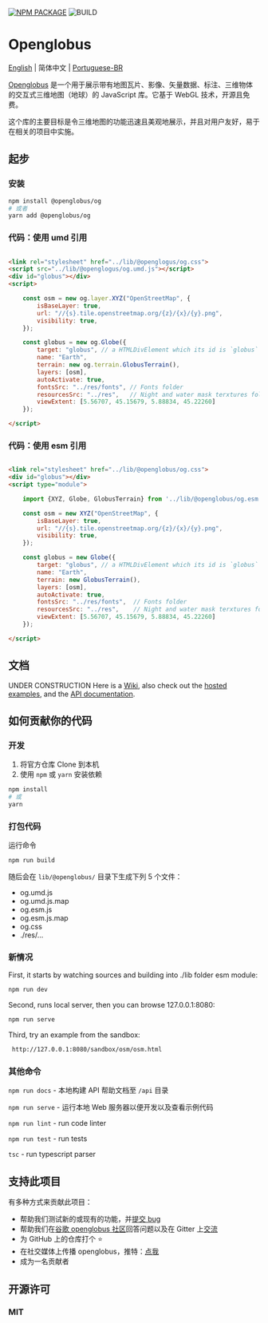 [![NPM PACKAGE](https://img.shields.io/npm/v/@openglobus/og.svg?logo=npm&logoColor=fff&label=NPM+package&color=limegreen)](https://www.npmjs.com/@openglobus/og)
![BUILD](https://github.com/openglobus/openglobus/actions/workflows/push.yml/badge.svg)
# Openglobus

[English](README.md) | 简体中文 | [Portuguese-BR](README_pt-BR.md)

[Openglobus](http://www.openglobus.org/) 是一个用于展示带有地图瓦片、影像、矢量数据、标注、三维物体的交互式三维地图（地球）的 JavaScript 库。它基于 WebGL 技术，开源且免费。

这个库的主要目标是令三维地图的功能迅速且美观地展示，并且对用户友好，易于在相关的项目中实施。

## 起步

### 安装

```sh
npm install @openglobus/og
# 或者
yarn add @openglobus/og
```

### 代码：使用 umd 引用

```html

<link rel="stylesheet" href="../lib/@openglogus/og.css">
<script src="../lib/@openglogus/og.umd.js"></script>
<div id="globus"></div>
<script>

    const osm = new og.layer.XYZ("OpenStreetMap", {
        isBaseLayer: true,
        url: "//{s}.tile.openstreetmap.org/{z}/{x}/{y}.png",
        visibility: true,
    });

    const globus = new og.Globe({
        target: "globus", // a HTMLDivElement which its id is `globus`
        name: "Earth",
        terrain: new og.terrain.GlobusTerrain(),
        layers: [osm],
        autoActivate: true,
        fontsSrc: "../res/fonts", // Fonts folder
        resourcesSrc: "../res",   // Night and water mask terxtures folder
        viewExtent: [5.56707, 45.15679, 5.88834, 45.22260]
    });

</script>
```

### 代码：使用 esm 引用

```html

<link rel="stylesheet" href="../lib/@openglobus/og.css">
<div id="globus"></div>
<script type="module">

    import {XYZ, Globe, GlobusTerrain} from '../lib/@openglobus/og.esm.js';

    const osm = new XYZ("OpenStreetMap", {
        isBaseLayer: true,
        url: "//{s}.tile.openstreetmap.org/{z}/{x}/{y}.png",
        visibility: true,
    });

    const globus = new Globe({
        target: "globus", // a HTMLDivElement which its id is `globus`
        name: "Earth",
        terrain: new GlobusTerrain(),
        layers: [osm],
        autoActivate: true,
        fontsSrc: "../res/fonts",  // Fonts folder
        resourcesSrc: "../res",    // Night and water mask terxtures folder
        viewExtent: [5.56707, 45.15679, 5.88834, 45.22260]
    });

</script>
```

## 文档

UNDER CONSTRUCTION
Here is a [Wiki](https://github.com/openglobus/openglobus/wiki), also
check out the [hosted examples](http://www.openglobus.org/examples.html), and
the [API documentation](http://www.openglobus.org/api/).

## 如何贡献你的代码

### 开发

1. 将官方仓库 Clone 到本机
2. 使用 `npm` 或 `yarn` 安装依赖

``` sh
npm install
# 或
yarn
```

### 打包代码

运行命令

``` sh
npm run build
```

随后会在 `lib/@openglobus/` 目录下生成下列 5 个文件：

- og.umd.js
- og.umd.js.map
- og.esm.js
- og.esm.js.map
- og.css
- ./res/...

### 新情况

First, it starts by watching sources and building into ./lib folder esm module:

```sh
npm run dev
```

Second, runs local server, then you can browse 127.0.0.1:8080:

```sh
npm run serve
```

Third, try an example from the sandbox:

```sh
 http://127.0.0.1:8080/sandbox/osm/osm.html
```

### 其他命令

`npm run docs` - 本地构建 API 帮助文档至 `/api` 目录

`npm run serve` - 运行本地 Web 服务器以便开发以及查看示例代码

`npm run lint` - run code linter

`npm run test` - run tests

`tsc` - run typescript parser


## 支持此项目

有多种方式来贡献此项目：

- 帮助我们测试新的或现有的功能，并[提交 bug](https://github.com/openglobus/openglobus/issues)
- 帮助我们在[谷歌 openglobus 社区](https://groups.google.com/d/forum/openglobus)回答问题以及在 Gitter 上[交流](https://gitter.im/openglobus/og)
- 为 GitHub 上的仓库打个 ⭐
- 在社交媒体上传播 openglobus，推特：[点我](https://twitter.com/openglobus)
- 成为一名贡献者



## 开源许可

### MIT
